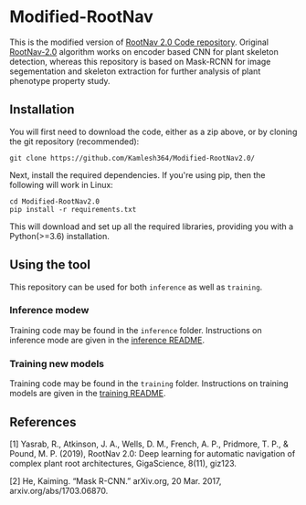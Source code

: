 # Modified-RootNav
This is the modified version of [RootNav 2.0 Code repository](https://github.com/robail-yasrab/RootNav-2.0). 
Original [RootNav-2.0](https://github.com/robail-yasrab/RootNav-2.0) algorithm works on encoder based CNN for plant skeleton detection, 
whereas this repository is based on Mask-RCNN for image segementation and skeleton extraction for further analysis of plant phenotype property study.


## Installation
You will first need to download the code, either as a zip above, or by cloning the git repository (recommended):
```
git clone https://github.com/Kamlesh364/Modified-RootNav2.0/
```
Next, install the required dependencies. If you're using pip, then the following will work in Linux:
```
cd Modified-RootNav2.0
pip install -r requirements.txt
```

This will download and set up all the required libraries, providing you with a Python(>=3.6) installation.

## Using the tool
This repository can be used for both `inference` as well as `training`.

### Inference modew
Training code may be found in the `inference` folder. Instructions on inference mode are given in the [inference README](https://github.com/Kamlesh364/Modified-RootNav2.0/blob/master/inference/README.md).

### Training new models
Training code may be found in the `training` folder. Instructions on training models are given in the [training README](https://github.com/Kamlesh364/Modified-RootNav2.0/blob/master/training/README.md).

## References
<a id="1">[1]</a> 
Yasrab, R., Atkinson, J. A., Wells, D. M., French, A. P., Pridmore, T. P., & Pound, M. P. (2019), 
RootNav 2.0: Deep learning for automatic navigation of complex plant root architectures, 
GigaScience, 8(11), giz123.

<a id="2">[2]</a> 
He, Kaiming. “Mask R-CNN.” arXiv.org, 20 Mar. 2017, arxiv.org/abs/1703.06870.
